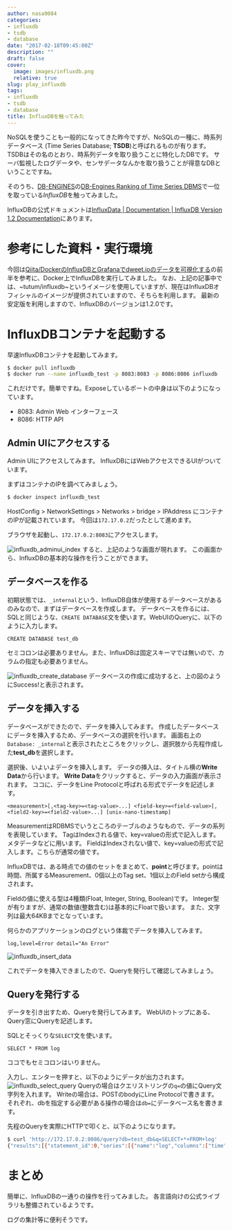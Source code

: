 ```yaml
---
author: nasa9084
categories:
- influxdb
- tsdb
- database
date: "2017-02-18T09:45:00Z"
description: ""
draft: false
cover:
  image: images/influxdb.png
  relative: true
slug: play_influxdb
tags:
- influxdb
- tsdb
- database
title: InfluxDBを触ってみた
---
```



NoSQLを使うことも一般的になってきた昨今ですが、NoSQLの一種に、時系列データベース (Time Series Database; **TSDB**)と呼ばれるものが有ります。
TSDBはその名のとおり、時系列データを取り扱うことに特化したDBです。
サーバ監視したログデータや、センサデータなんかを取り扱うことが得意なDBということですね。

そのうち、[DB-ENGINES](http://db-engines.com/)の[DB-Engines Ranking of Time Series DBMS](http://db-engines.com/en/ranking/time+series+dbms)で一位を取っている*InfluxDB*を触ってみました。

InfluxDBの公式ドキュメントは[InfluxData | Documentation | InfluxDB Version 1.2 Documentation](https://docs.influxdata.com/influxdb/v1.0/)にあります。

# 参考にした資料・実行環境
今回は[Qiita/DockerのInfluxDBとGrafanaでdweet.ioのデータを可視化する](http://qiita.com/masato/items/eab9f76f21cbfd7c9b92)の前半を参考に、Docker上でInfluxDBを実行してみました。
なお、上記の記事中では、~tutum/influxdb~というイメージを使用していますが、現在はInfluxDBオフィシャルのイメージが提供されていますので、そちらを利用します。
最新の安定版を利用しますので、InfluxDBのバージョンは1.2.0です。

# InfluxDBコンテナを起動する
早速InfluxDBコンテナを起動してみます。
``` bash
$ docker pull influxdb
$ docker run --name influxdb_test -p 8083:8083 -p 8086:8086 influxdb
```

これだけです。簡単ですね。Exposeしているポートの中身は以下のようになっています。
* 8083: Admin Web インターフェース
* 8086: HTTP API

## Admin UIにアクセスする
Admin UIにアクセスしてみます。
InfluxDBにはWebアクセスできるUIがついています。

まずはコンテナのIPを調べてみましょう。
``` bash
$ docker inspect influxdb_test
```
HostConfig > NetworkSettings > Networks > bridge > IPAddress にコンテナのIPが記載されています。
今回は`172.17.0.2`だったとして進めます。

ブラウザを起動し、`172.17.0.2:8083`にアクセスします。

![influxdb_adminui_index](images/influxdb_adminui_index.png)
すると、上記のような画面が現れます。
この画面から、InfluxDBの基本的な操作を行うことができます。

## データベースを作る
初期状態では、`_internal`という、InfluxDB自体が使用するデータベースがあるのみなので、まずはデータベースを作成します。
データベースを作るには、SQLと同じような、`CREATE DATABASE`文を使います。WebUIのQueryに、以下のように入力します。
```
CREATE DATABASE test_db
```
セミコロンは必要ありません。また、InfluxDBは固定スキーマでは無いので、カラムの指定も必要ありません。

![influxdb_create_database](images/influxdb_create_database.png)
データベースの作成に成功すると、上の図のようにSuccess!と表示されます。

## データを挿入する
データベースができたので、データを挿入してみます。
作成したデータベースにデータを挿入するため、データベースの選択を行います。
画面右上の`Database: _internal`と表示されたところをクリックし、選択肢から先程作成した**test_db**を選択します。

選択後、いよいよデータを挿入します。
データの挿入は、タイトル横の**Write Data**から行います。
**Write Data**をクリックすると、データの入力画面が表示されます。
ココに、データをLine Protocolと呼ばれる形式でデータを記述します。
```
<measurement>[,<tag-key>=<tag-value>...] <field-key>=<field-value>[,<field2-key>=<field2-value>...] [unix-nano-timestamp]
```

MeasurementはRDBMSでいうところのテーブルのようなもので、データの系列を表現しています。
TagはIndexされる値で、key=valueの形式で記入します。メタデータなどに用います。
FieldはIndexされない値で、key=valueの形式で記入します。こちらが通常の値です。

InfluxDBでは、ある時点での値のセットをまとめて、**point**と呼びます。pointは時間、所属するMeasurement、0個以上のTag set、1個以上のField setから構成されます。

Fieldの値に使える型は4種類(Float, Integer, String, Boolean)です。
Integer型が有りますが、通常の数値(整数含む)は基本的にFloatで扱います。
また、文字列は最大64KBまでとなっています。

何らかのアプリケーションのログという体裁でデータを挿入してみます。
```
log,level=Error detail="An Error"
```
![influxdb_insert_data](images/influxdb_insert_data.png)

これでデータを挿入できましたので、Queryを発行して確認してみましょう。

## Queryを発行する
データを引き出すため、Queryを発行してみます。
WebUIのトップにある、Query窓にQueryを記述します。

SQLとそっくりな`SELECT`文を使います。
```
SELECT * FROM log
```
ココでもセミコロンはいりません。

入力し、エンターを押すと、以下のようにデータが出力されます。
![influxdb_select_query](images/influxdb_select_query.png)
Queryの場合はクエリストリングの`q=`の値にQuery文字列を入れます。
Writeの場合は、POSTのbodyにLine Protocolで書きます。
それぞれ、dbを指定する必要がある操作の場合は`db=`にデータベース名を書きます。

先程のQueryを実際にHTTPで叩くと、以下のようになります。
``` bash
$ curl 'http://172.17.0.2:8086/query?db=test_db&q=SELECT+*+FROM+log'
{"results":[{"statement_id":0,"series":[{"name":"log","columns":["time","detail","level"],"values":[["2017-02-18T09:21:45.251016378Z","An Error","Error"]]}]}]}
```

# まとめ
簡単に、InfluxDBの一通りの操作を行ってみました。
各言語向けの公式ライブラリも整備されているようです。

ログの集計等に便利そうです。

